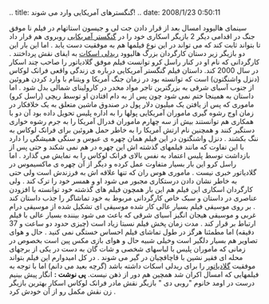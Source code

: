 .. title: گنگسترهای آمریکایی وارد می شوند! .. date: 2008/1/23 0:50:11

سینمای هالیوود امسال بعد از قرار دادن جت لی و جیسون استاتهام در فیلم نا
موفق جنگ در اقدامی دیگر 2 بازیگر اسکاری خود را در [گنگستر
آمریکایی](http://movies.yahoo.com/movie/1809745897/info) روبروی هم قرار
داد تا بتواند ثابت کند که می تواند در این نوع فیلمها هم به موفقیت دست
یابد . اما این بار این دو بازیگر زیر دستان کارگردان بزرگ هالیوود [ریدلی
اسکات](http://movies.yahoo.com/movie/contributor/1800015105) به ایفای
نقش پرداختند . کارگردانی که نام او در کنار راسل کرو توانست فیلم موفق
گلادیاتور را صاحب چند اسکار در سال 2000 کند. داستان فیلم گنگستر آمریکایی
درباره ی زندگی واقعی فرانک لوکاس (دنزل واشنگتون) است که توانسته بود در
زمان جنگ آمریکا و ویتنام با وارد کردن هروئین از جنوب آسیای شرقی به
بزرگترین تاجر مواد مخدر در کارولینای شمالی بدل شود . اما داستان به
همینجا ختم نمی شود چون پس از به دام افتادن او توسط ریچی (راسل کرو)
ماموری که پس از یافتن یک میلیون دلار پول در صندوق ماشین متعلق به یک
خلافکار در زمان اوج رشوه گیری ماموران آمریکایی پولها را به اداره پلیس
تحویل داده بود آن دو با همکاری هم توانستند بیش از سه چهارم ماموران فدرال
آمریکا را به جرم رشوه خواری دستگیر کنند و همچنین نام ارتش آمریکا را به
خاطر حمل هروئین برای فرانک لوکاس به ننگ بکشند . دنزل واشنگتون در این
فیلم همان چهره ی عبوس و سنگی همیشگی را دارد با این تفاوت که مانند
فیلمهای گذشته اش این چهره در هم نمی شکند و حتی پس از بازداشت توسط پلیس
اعتماد به نفس بالای فرانک لوکاس را به نمایش می گذارد . اما راسل کرو این
بار بسیار متفاوت عمل کرده و دیگر از آن چهره ی ماکسیموس در گلادیاتور خبری
نیست . ماموری هوس ران که تنها علاقه اش به فرزندش است ولی حتی به خاطر
نشان دادن درستکاری مجبور می شود او و همسر خود را ترک کند . ولی کارگردان
اسکاری این فیلم هم این بار همچون فیلم های گذشته خود توانسته با افزودن
عناصری در داستان و سبک خاص کارگردانی مربوط به خود تماشاگر را جذب داستان
کند . بر روی موسیقی فیلم بسیار عالی کار شده موسیقی ای تشکیل شده از
موسیقی درام غربی و موسیقی هیجان انگیز آسیای شرقی که باعث می شود بیننده
بسیار عالی با فیلم ارتباط بر قرار کند . مدت زمان پخش فیلم نسبتا زیاد است
(چیزی حدود دو ساعت و 37 دقیقه) اما مطمئنا هرگز در طول تماشای فیلم احساس
خستگی نمی کنید . حال و هوای تصاویر هم بسیار دلگیر است وخیلی شبیه حال و
هوای بازی مکس پین است بخصوص در زمانی که ماموران پلیس با لباسهای شخصی و
شات گان به دست در یکی از برجهای محله ای فقیر نشین با قاچاقچیان در گیر می
شوند . در کل امیدوارم این فیلم بتواند موفقیت
[گلادیاتور](http://movies.yahoo.com/movie/1800353749/info) را برای ریدلی
اسکات داشته باشد (گرچه بعید می دانم) اما با توجه به فیلمهایی که امسال
اکران شد همچین هم دور از ذهن نیست. **پی نوشت :** انگار پیش بینیم درست در
اومد خانوم "روبی دی " بازیگر نقش مادر فرانک لوکاس اسکار بهترین بازیگر زن
نقش مکمل رو از آن خودش کرد .
